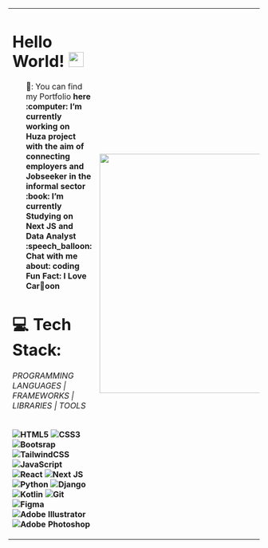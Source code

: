 <table>
  <tr>
    <td>
      <h1>Hello World! <img src="https://raw.githubusercontent.com/iampavangandhi/iampavangandhi/master/gifs/Hi.gif" width="30px"></h2>
</h1>
<ul style="list-style: none;">
 <li>🔭: You can find my Portfolio <b>here<b>
 <li>:computer: I’m currently working on <b>Huza project with the aim of connecting employers and Jobseeker in the informal sector</b></li>
 <li>:book: I’m currently Studying on <b>Next JS and Data Analyst</b></li>
 <li>:speech_balloon: Chat with me about: <b>coding</b></li>
 <li>Fun Fact: I Love Car🎨oon</li>
</ul>

# 💻 Tech Stack:
 ###### PROGRAMMING LANGUAGES | FRAMEWORKS | LIBRARIES | TOOLS </br>
![HTML5](https://img.shields.io/badge/-HTML5-000000?style=for-the-badge&logo=HTML5)
![CSS3](https://img.shields.io/badge/-CSS3-000000?style=for-the-badge&logo=CSS3)
![Bootsrap](https://img.shields.io/badge/-Bootstrap-000000?style=for-the-badge&logo=bootstrap)
![TailwindCSS](https://img.shields.io/badge/tailwindcss-000000?style=for-the-badge&logo=tailwind-css&logoColor=white)
![JavaScript](https://img.shields.io/badge/-JavaScript-000000?style=for-the-badge&logo=javascript)
![React](https://img.shields.io/badge/-React-000000?style=for-the-badge&logo=react)
![Next JS](https://img.shields.io/badge/Next-black?style=for-the-badge&logo=next.js&logoColor=white)
![Python](https://img.shields.io/badge/-Python-000000?style=for-the-badge&logo=python)
![Django](https://img.shields.io/badge/-Django-000000?style=for-the-badge&logo=django)
![Kotlin](https://img.shields.io/badge/-Kotlin-000000?style=for-the-badge&logo=kotlin)
![Git](http://img.shields.io/badge/-Git-000000?style=for-the-badge&logo=Git)
![Figma](http://img.shields.io/badge/-Figma-000000?style=for-the-badge&logo=figma)
![Adobe Illustrator](https://img.shields.io/badge/-Adobe%20Illustrator-000000?style=for-the-badge&logo=Adobe%20Illustrator)
![Adobe Photoshop](https://img.shields.io/badge/-Photoshop-000000?style=for-the-badge&logo=Adobe%20Photoshop&logoColor=31A8FF&labelColor=000000)
</p>
      </td>
     <td>
<div align=center>
  <a href="#" title="Trungquandev">
    <img width="480" src="https://github-readme-stats.vercel.app/api/top-langs/?username=Belyse-Nyampundu&hide=c%23,powershell,Mathematica,Ruby,Objective-C,Objective-C%2b%2b,Cuda&title_color=ffffff&text_color=ffffff&icon_color=61dafb&bg_color=000000&langs_count=8&layout=compact&border_color=61dafb&hide_border=true" />
    <br/>
  </a>
